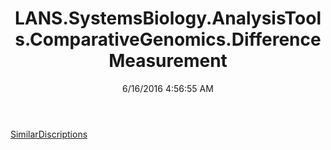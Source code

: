 ﻿---
title: LANS.SystemsBiology.AnalysisTools.ComparativeGenomics.DifferenceMeasurement
date: 6/16/2016 4:56:55 AM
---

[SimilarDiscriptions](T-LANS.SystemsBiology.AnalysisTools.ComparativeGenomics.DifferenceMeasurement.SimilarDiscriptions.html)
